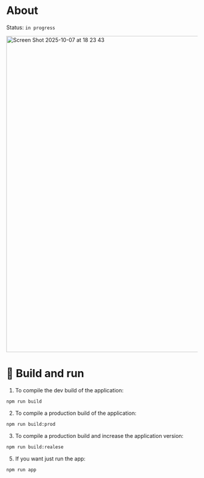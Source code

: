 # About 
Status: `in progress`

<img width="1004" height="833" alt="Screen Shot 2025-10-07 at 18 23 43" src="https://github.com/user-attachments/assets/188f32c9-cdca-47d7-af01-1010ac345381" />

# 🚀 Build and run
1. To compile the dev build of the application:
```zsh
npm run build
```

2. To compile a production build of the application:
```zsh
npm run build:prod
```

3. To compile a production build and increase the application version:
```zsh
npm run build:realese
```

5. If you want just run the app:
```zsh
npm run app
```
